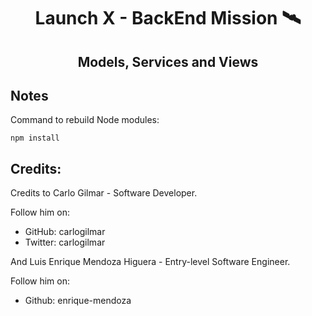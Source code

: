 <h1 align="center"> Launch X - BackEnd Mission 🛰️ </h1>

<h2 align="center">
    Models, Services and Views
</h2>

## Notes

Command to rebuild Node modules:

```
npm install
```

## Credits:

Credits to Carlo Gilmar - Software Developer.

Follow him on:

- GitHub: carlogilmar
- Twitter: carlogilmar

And Luis Enrique Mendoza Higuera - Entry-level Software Engineer.

Follow him on:

- Github: enrique-mendoza